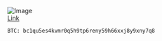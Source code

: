 ![Image](https://static.wixstatic.com/media/7ac599_10e3d91fb1e3408fa7bf4b03f28670ce~mv2.jpg/v1/fill/w_764,h_764,al_c,q_85,usm_0.66_1.00_0.01/7ac599_10e3d91fb1e3408fa7bf4b03f28670ce~mv2.webp) <br />
[Link](https://www.avogado6.com/diary2020?lightbox=dataItem-kgyq2h465)
```
BTC: bc1qu5es4kvmr0q5h9tp6reny59h66xxj8y9xny7q8
```
